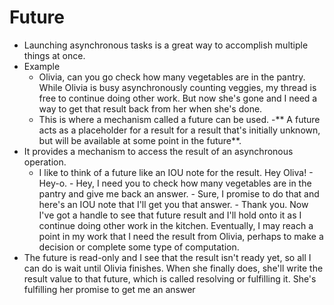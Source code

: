 # Future

- Launching asynchronous tasks is a great way to accomplish multiple things at once.
- Example
   - Olivia, can you go check how many vegetables are in the pantry. While Olivia is busy asynchronously counting veggies, my thread is free to continue doing other work. But now she's gone and I need a way to get that result back from her when she's done.
   - This is where a mechanism called a future can be used.
 -** A future acts as a placeholder for a result for a result that's initially unknown, but will be available at some point in the future**.
 - It provides a mechanism to access the result of an asynchronous operation.
   - I like to think of a future like an IOU note for the result. Hey Oliva! - Hey-o. - Hey, I need you to check how many vegetables are in the pantry and give me back an answer. - Sure, I promise to do that and here's an IOU note that I'll get you that answer. - Thank you. Now I've got a handle to see that future result and I'll hold onto it as I continue doing other work in the kitchen. Eventually, I may reach a point in my work that I need the result from Olivia, perhaps to make a decision or complete some type of computation.
 - The future is read-only and I see that the result isn't ready yet, so all I can do is wait until Olivia finishes. When she finally does, she'll write the result value to that future, which is called resolving or fulfilling it. She's fulfilling her promise to get me an answer
